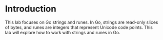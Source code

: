 # Introduction

This lab focuses on Go strings and runes. In Go, strings are read-only slices of bytes, and runes are integers that represent Unicode code points. This lab will explore how to work with strings and runes in Go.
